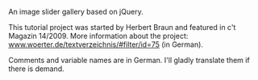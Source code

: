 An image slider gallery based on jQuery.

This tutorial project was started by Herbert Braun and featured in c't Magazin 14/2009. More information about the project: www.woerter.de/textverzeichnis/#filter/id=75 (in German).

Comments and variable names are in German. I'll gladly translate them if there is demand.